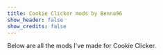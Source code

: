 ```yaml
---
title: Cookie Clicker mods by Benna96
show_header: false
show_credits: false
---
```


Below are all the mods I've made for Cookie Clicker.